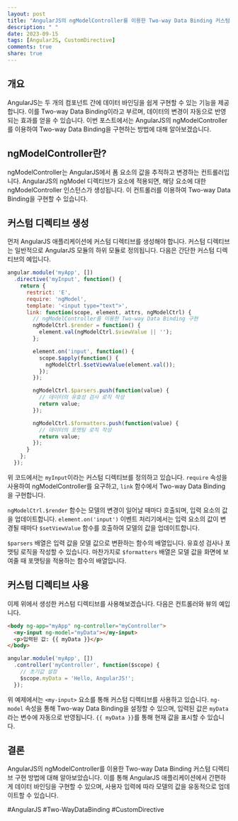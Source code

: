 ```yaml
---
layout: post
title: "AngularJS의 ngModelController를 이용한 Two-way Data Binding 커스텀 디렉티브 구현 방법"
description: " "
date: 2023-09-15
tags: [AngularJS, CustomDirective]
comments: true
share: true
---
```


## 개요
AngularJS는 두 개의 컴포넌트 간에 데이터 바인딩을 쉽게 구현할 수 있는 기능을 제공합니다. 이를 Two-way Data Binding이라고 부르며, 데이터의 변경이 자동으로 반영되는 효과를 얻을 수 있습니다. 이번 포스트에서는 AngularJS의 ngModelController를 이용하여 Two-way Data Binding을 구현하는 방법에 대해 알아보겠습니다.

## ngModelController란?
ngModelController는 AngularJS에서 폼 요소의 값을 추적하고 변경하는 컨트롤러입니다. AngularJS의 ngModel 디렉티브가 요소에 적용되면, 해당 요소에 대한 ngModelController 인스턴스가 생성됩니다. 이 컨트롤러를 이용하여 Two-way Data Binding을 구현할 수 있습니다.

## 커스텀 디렉티브 생성
먼저 AngularJS 애플리케이션에 커스텀 디렉티브를 생성해야 합니다. 커스텀 디렉티브는 일반적으로 AngularJS 모듈의 하위 모듈로 정의됩니다. 다음은 간단한 커스텀 디렉티브의 예입니다.

```javascript
angular.module('myApp', [])
  .directive('myInput', function() {
    return {
      restrict: 'E',
      require: 'ngModel',
      template: '<input type="text">',
      link: function(scope, element, attrs, ngModelCtrl) {
        // ngModelController를 이용한 Two-way Data Binding 구현
        ngModelCtrl.$render = function() {
          element.val(ngModelCtrl.$viewValue || '');
        };

        element.on('input', function() {
          scope.$apply(function() {
            ngModelCtrl.$setViewValue(element.val());
          });
        });

        ngModelCtrl.$parsers.push(function(value) {
          // 데이터의 유효성 검사 로직 작성
          return value;
        });

        ngModelCtrl.$formatters.push(function(value) {
          // 데이터의 포맷팅 로직 작성
          return value;
        });
      }
    };
  });
```

위 코드에서는 `myInput`이라는 커스텀 디렉티브를 정의하고 있습니다. `require` 속성을 사용하여 ngModelController를 요구하고, `link` 함수에서 Two-way Data Binding을 구현합니다.

`ngModelCtrl.$render` 함수는 모델의 변경이 일어날 때마다 호출되며, 입력 요소의 값을 업데이트합니다. `element.on('input')` 이벤트 처리기에서는 입력 요소의 값이 변경될 때마다 `$setViewValue` 함수를 호출하여 모델의 값을 업데이트합니다.

`$parsers` 배열은 입력 값을 모델 값으로 변환하는 함수의 배열입니다. 유효성 검사나 포맷팅 로직을 작성할 수 있습니다. 마찬가지로 `$formatters` 배열은 모델 값을 화면에 보여줄 때 포맷팅을 적용하는 함수의 배열입니다.

## 커스텀 디렉티브 사용
이제 위에서 생성한 커스텀 디렉티브를 사용해보겠습니다. 다음은 컨트롤러와 뷰의 예입니다.

```html
<body ng-app="myApp" ng-controller="myController">
  <my-input ng-model="myData"></my-input>
  <p>입력된 값: {{ myData }}</p>
</body>
```

```javascript
angular.module('myApp', [])
  .controller('myController', function($scope) {
    // 초기값 설정
    $scope.myData = 'Hello, AngularJS!';
  });
```

위 예제에서는 `<my-input>` 요소를 통해 커스텀 디렉티브를 사용하고 있습니다. `ng-model` 속성을 통해 Two-way Data Binding을 설정할 수 있으며, 입력된 값은 `myData`라는 변수에 자동으로 반영됩니다. `{{ myData }}`를 통해 현재 값을 표시할 수 있습니다.

## 결론
AngularJS의 ngModelController를 이용한 Two-way Data Binding 커스텀 디렉티브 구현 방법에 대해 알아보았습니다. 이를 통해 AngularJS 애플리케이션에서 간편하게 데이터 바인딩을 구현할 수 있으며, 사용자 입력에 따라 모델의 값을 유동적으로 업데이트할 수 있습니다.

#AngularJS #Two-WayDataBinding #CustomDirective